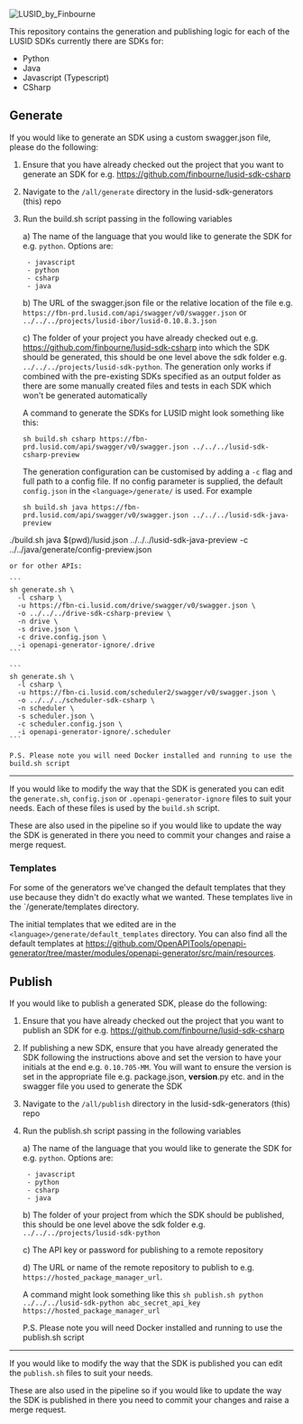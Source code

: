 ![LUSID_by_Finbourne](https://content.finbourne.com/LUSID_repo.png)

This repository contains the generation and publishing logic for each of the LUSID SDKs currently there are SDKs for:
- Python
- Java
- Javascript (Typescript)
- CSharp

## Generate

If you would like to generate an SDK using a custom swagger.json file, please do the following:

1) Ensure that you have already checked out the project that you want to generate an SDK for e.g. https://github.com/finbourne/lusid-sdk-csharp
2) Navigate to the `/all/generate` directory in the lusid-sdk-generators (this) repo
3) Run the build.sh script passing in the following variables

    a) The name of the language that you would like to generate the SDK for e.g. `python`. Options are:
    
        - javascript
        - python
        - csharp
        - java
    
    b) The URL of the swagger.json file or the relative location of the file e.g. `https://fbn-prd.lusid.com/api/swagger/v0/swagger.json` or `../../../projects/lusid-ibor/lusid-0.10.8.3.json`
    
    c) The folder of your project you have already checked out e.g. https://github.com/finbourne/lusid-sdk-csharp into which the SDK should be generated, 
    this should be one level above the sdk folder e.g. `../../../projects/lusid-sdk-python`. 
    The generation only works if combined with the pre-existing SDKs specified as an output folder as there are some manually created files and tests in each SDK which
    won't be generated automatically
    
    A command to generate the SDKs for LUSID might look something like this: 
    
    ```
    sh build.sh csharp https://fbn-prd.lusid.com/api/swagger/v0/swagger.json ../../../lusid-sdk-csharp-preview
    ```

    The generation configuration can be customised by adding a `-c` flag and full path to a config file. If no config parameter is supplied, the default `config.json` in the `<language>/generate/` is used. For example

    ```
    sh build.sh java https://fbn-prd.lusid.com/api/swagger/v0/swagger.json ../../../lusid-sdk-java-preview
    ```
./build.sh java $(pwd)/lusid.json ../../../lusid-sdk-java-preview -c ../../java/generate/config-preview.json

    or for other APIs:

    ```
    sh generate.sh \
      -l csharp \
      -u https://fbn-ci.lusid.com/drive/swagger/v0/swagger.json \
      -o ../../../drive-sdk-csharp-preview \
      -n drive \
      -s drive.json \
      -c drive.config.json \
      -i openapi-generator-ignore/.drive
    ```

    ```
    sh generate.sh \
      -l csharp \
      -u https://fbn-ci.lusid.com/scheduler2/swagger/v0/swagger.json \
      -o ../../../scheduler-sdk-csharp \
      -n scheduler \
      -s scheduler.json \
      -c scheduler.config.json \
      -i openapi-generator-ignore/.scheduler
    ```
    
    P.S. Please note you will need Docker installed and running to use the build.sh script
----
    
If you would like to modify the way that the SDK is generated you can edit the `generate.sh`, `config.json` or `.openapi-generator-ignore` files to suit your needs. Each of these files
is used by the `build.sh` script. 

These are also used in the pipeline so if you would like to update the way the SDK is generated in there you need to commit your changes and raise a merge request.


### Templates

For some of the generators we've changed the default templates that they use because they didn't do exactly what we wanted. These templates live in the `<language>/generate/templates directory.

The initial templates that we edited are in the `<language>/generate/default_templates` directory. You can also find all the default templates at https://github.com/OpenAPITools/openapi-generator/tree/master/modules/openapi-generator/src/main/resources. 

## Publish

If you would like to publish a generated SDK, please do the following:

1) Ensure that you have already checked out the project that you want to publish an SDK for e.g. https://github.com/finbourne/lusid-sdk-csharp
2) If publishing a new SDK, ensure that you have already generated the SDK following the instructions above and set the version to have your initials at the end e.g. `0.10.705-MM`. You will
want to ensure the version is set in the appropriate file e.g. package.json, __version__.py etc. and in the swagger file you used to generate the SDK
2) Navigate to the `/all/publish` directory in the lusid-sdk-generators (this) repo
3) Run the publish.sh script passing in the following variables

    a) The name of the language that you would like to generate the SDK for e.g. `python`. Options are:
    
        - javascript
        - python
        - csharp
        - java
    
    b) The folder of your project from which the SDK should be published, this should be one level above the sdk folder e.g. `../../../projects/lusid-sdk-python`
    
    c) The API key or password for publishing to a remote repository
    
    d) The URL or name of the remote repository to publish to e.g. `https://hosted_package_manager_url`.
    
    A command might look something like this `sh publish.sh python ../../../lusid-sdk-python abc_secret_api_key https://hosted_package_manager_url`
   
    P.S. Please note you will need Docker installed and running to use the publish.sh script
----
    
If you would like to modify the way that the SDK is published you can edit the `publish.sh` files to suit your needs.

These are also used in the pipeline so if you would like to update the way the SDK is published in there you need to commit your changes and raise a merge request.
